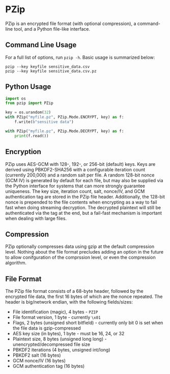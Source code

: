 # PZip

PZip is an encrypted file format (with optional compression), a command-line tool, and a Python file-like interface.

## Command Line Usage

For a full list of options, run `pzip -h`. Basic usage is summarized below:

```
pzip --key keyfile sensitive_data.csv
pzip --key keyfile sensitive_data.csv.pz
```

## Python Usage

```python
import os
from pzip import PZip

key = os.urandom(32)
with PZip("myfile.pz", PZip.Mode.ENCRYPT, key) as f:
    f.write(b"sensitive data")

with PZip("myfile.pz", PZip.Mode.DECRYPT, key) as f:
    print(f.read())
```

## Encryption

PZip uses AES-GCM with 128-, 192-, or 256-bit (default) keys. Keys are derived using PBKDF2-SHA256 with a configurable
iteration count (currently 200,000) and a random salt per file. A random 128-bit nonce (GCM IV) is generated by default
for each file, but may also be supplied via the Python interface for systems that can more strongly guarantee
uniqueness. The key size, iteration count, salt, nonce/IV, and GCM authentication tag are stored in the PZip file
header. Additionally, the 128-bit nonce is prepended to the file contents when encrypting as a way to fail fast when
doing streaming decryption. The decrypted plaintext will still be authenticated via the tag at the end, but a fail-fast
mechanism is important when dealing with large files.

## Compression

PZip optionally compresses data using gzip at the default compression level. Nothing about the file format precludes
adding an option in the future to allow conifguration of the comprssion level, or even the compression algorithm.

## File Format

The PZip file format consists of a 68-byte header, followed by the encrypted file data, the first 16 bytes of which are
the nonce repeated. The header is big/network endian, with the following fields/sizes:

  * File identification (magic), 4 bytes - `PZIP`
  * File format version, 1 byte - currently `\x01`
  * Flags, 2 bytes (unsigned short bitfield) - currently only bit 0 is set when the file data is gzip-compressed
  * AES key size (in bytes), 1 byte - must be 16, 24, or 32
  * Plaintext size, 8 bytes (unsigned long long) - unencrypted/decompressed file size
  * PBKDF2 iterations (4 bytes, unsigned int/long)
  * PBKDF2 salt (16 bytes)
  * GCM nonce/IV (16 bytes)
  * GCM authentication tag (16 bytes)
